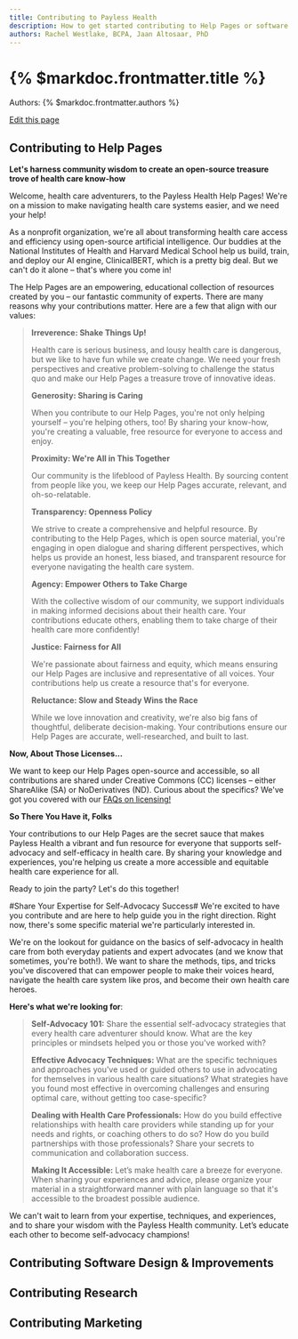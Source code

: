 ```yaml
---
title: Contributing to Payless Health
description: How to get started contributing to Help Pages or software.
authors: Rachel Westlake, BCPA, Jaan Altosaar, PhD
---
```


# {% $markdoc.frontmatter.title %}

Authors: {% $markdoc.frontmatter.authors %}

[Edit this page](https://github.com/onefact/handbook.payless.health/edit/main/pages/contributing.md)


## Contributing to Help Pages
**Let's harness community wisdom to create an open-source treasure trove of health care know-how**



Welcome, health care adventurers, to the Payless Health Help Pages! We're on a mission to make navigating health care systems easier, and we need your help!

As a nonprofit organization, we're all about transforming health care access and efficiency using open-source artificial intelligence. Our buddies at the National Institutes of Health and Harvard Medical School help us build, train, and deploy our AI engine, ClinicalBERT, which is a pretty big deal. But we can't do it alone – that's where you come in!

The Help Pages are an empowering, educational collection of resources created by you – our fantastic community of experts. There are many reasons why your contributions matter. Here are a few that align with our values:

> **Irreverence: Shake Things Up!**
>
> Health care is serious business, and lousy health care is dangerous, but we like to have fun while we create change. We need your fresh perspectives and creative problem-solving to challenge the status quo and make our Help Pages a treasure trove of innovative ideas.
>
> **Generosity: Sharing is Caring**
>
> When you contribute to our Help Pages, you're not only helping yourself – you're helping others, too! By sharing your know-how, you're creating a valuable, free resource for everyone to access and enjoy.
>
> **Proximity: We're All in This Together**
>
> Our community is the lifeblood of Payless Health. By sourcing content from people like you, we keep our Help Pages accurate, relevant, and oh-so-relatable.
>
> **Transparency: Openness Policy**
>
> We strive to create a comprehensive and helpful resource. By contributing to the Help Pages, which is open source material, you're engaging in open dialogue and sharing different perspectives, which helps us provide an honest, less biased, and transparent resource for everyone navigating the health care system.
>
> **Agency: Empower Others to Take Charge**
>
> With the collective wisdom of our community, we support individuals in making informed decisions about their health care. Your contributions educate others, enabling them to take charge of their health care more confidently!
>
> **Justice: Fairness for All**
>
> We're passionate about fairness and equity, which means ensuring our Help Pages are inclusive and representative of all voices. Your contributions help us create a resource that's for everyone.
>
> **Reluctance: Slow and Steady Wins the Race**
>
> While we love innovation and creativity, we're also big fans of thoughtful, deliberate decision-making. Your contributions ensure our Help Pages are accurate, well-researched, and built to last.


**Now, About Those Licenses...**

We want to keep our Help Pages open-source and accessible, so all contributions are shared under Creative Commons (CC) licenses – either ShareAlike (SA) or NoDerivatives (ND). Curious about the specifics? We've got you covered with our [FAQs on licensing!](https://www.payless.health/faq)


**So There You Have it, Folks**

Your contributions to our Help Pages are the secret sauce that makes Payless Health a vibrant and fun resource for everyone that supports self-advocacy and self-efficacy in health care. By sharing your knowledge and experiences, you're helping us create a more accessible and equitable health care experience for all.

Ready to join the party? Let's do this together!


#Share Your Expertise for Self-Advocacy Success#
We're excited to have you contribute and are here to help guide you in the right direction. Right now, there's some specific material we're particularly interested in.

We're on the lookout for guidance on the basics of self-advocacy in health care from both everyday patients and expert advocates (and we know that sometimes, you're both!). We want to share the methods, tips, and tricks you've discovered that can empower people to make their voices heard, navigate the health care system like pros, and become their own health care heroes.

**Here's what we're looking for**:

> **Self-Advocacy 101:** Share the essential self-advocacy strategies that every health care adventurer should know. What are the key principles or mindsets helped you or those you've worked with?
>
> **Effective Advocacy Techniques:** What are the specific techniques and approaches you've used or guided others to use in advocating for themselves in various health care situations? What strategies have you found most effective in overcoming challenges and ensuring optimal care, without getting too case-specific?
>
> **Dealing with Health Care Professionals:** How do you build effective relationships with health care providers while standing up for your needs and rights, or coaching others to do so? How do you build partnerships with those professionals? Share your secrets to communication and collaboration success.
>
> **Making It Accessible:** Let’s make health care a breeze for everyone. When sharing your experiences and advice, please organize your material in a straightforward manner with plain language so that it's accessible to the broadest possible audience.

We can't wait to learn from your expertise, techniques, and experiences, and to share your wisdom with the Payless Health community. Let’s educate each other to become self-advocacy champions!


## Contributing Software Design & Improvements

## Contributing Research

## Contributing Marketing
